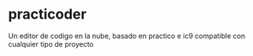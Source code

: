# practicoder
Un editor de codigo en la nube, basado en practico e ic9 compatible con cualquier tipo de proyecto
